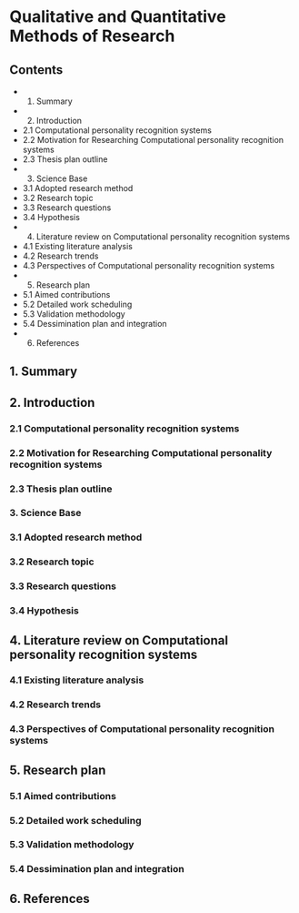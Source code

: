 
# Qualitative and Quantitative Methods of Research

## Contents
- 1. Summary
- 2. Introduction
- 2.1 Computational personality recognition systems
- 2.2 Motivation for Researching Computational personality recognition systems
- 2.3 Thesis plan outline
- 3. Science Base
- 3.1 Adopted research method
- 3.2 Research topic
- 3.3 Research questions
- 3.4 Hypothesis
- 4. Literature review on Computational personality recognition systems
- 4.1 Existing literature analysis
- 4.2 Research trends 
- 4.3 Perspectives of Computational personality recognition systems
- 5. Research plan
- 5.1 Aimed contributions
- 5.2 Detailed work scheduling
- 5.3 Validation methodology
- 5.4 Dessimination plan and integration
- 6. References



## 1. Summary
## 2. Introduction
### 2.1 Computational personality recognition systems
### 2.2 Motivation for Researching Computational personality recognition systems
### 2.3 Thesis plan outline
### 3. Science Base
### 3.1 Adopted research method
### 3.2 Research topic
### 3.3 Research questions
### 3.4 Hypothesis
## 4. Literature review on Computational personality recognition systems
### 4.1 Existing literature analysis
### 4.2 Research trends 
### 4.3 Perspectives of Computational personality recognition systems
## 5. Research plan
### 5.1 Aimed contributions
### 5.2 Detailed work scheduling
### 5.3 Validation methodology
### 5.4 Dessimination plan and integration
## 6. References